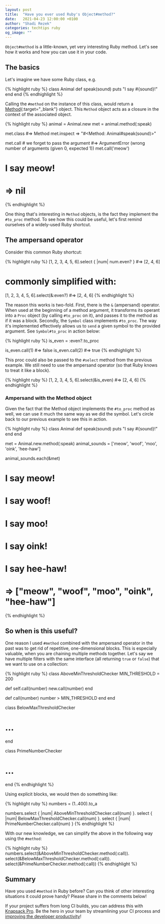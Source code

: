 ```yaml
---
layout: post
title:  "Have you ever used Ruby's Object#method?"
date:   2021-04-23 12:00:00 +0100
author: "Shadi Rezek"
categories: techtips ruby
og_image: ""
---
```


`Object#method` is a little-known, yet very interesting Ruby method. Let's see how it works and how you can use it in your code.

## The basics

Let's imagine we have some Ruby class, e.g.

{% highlight ruby %}
class Animal
  def speak(sound)
    puts "I say #{sound}!"
  end
end
{% endhighlight %}

Calling the `#method` on the instance of this class, would return a [Method](https://ruby-doc.org/core-3.0.1/Method.html){:target="_blank"} object. This `Method` object acts as a closure in the context of the associated object.

{% highlight ruby %}
animal = Animal.new
met = animal.method(:speak)

met.class
#=> Method
met.inspect
=> "#<Method: Animal#speak(sound)>"

met.call # we forget to pass the argument
#=> ArgumentError (wrong number of arguments (given 0, expected 1))
met.call('meow')
# I say meow!
# => nil
{% endhighlight %}

One thing that's interesting in `Method` objects, is the fact they implement the `#to_proc` method. To see how this could be useful, let's first remind ourselves of a widely-used Ruby shortcut.

## The ampersand operator

Consider this common Ruby shortcut:

{% highlight ruby %}
[1, 2, 3, 4, 5, 6].select { |num| num.even? }
#=> [2, 4, 6]

# commonly simplified with:

[1, 2, 3, 4, 5, 6].select(&:even?)
#=> [2, 4, 6]
{% endhighlight %}

The reason this works is two-fold. First, there is the `&` (ampersand) operator. When used at the beginning of a method argument, it transforms its operant into a `Proc` object (by calling `#to_proc` on it), and passes it to the method as if it was a block. Secondly, the `Symbol` class implements `#to_proc`. The way it's implemented effectively allows us to `send` a given symbol to the provided argument. See `Symbol#to_proc` in action below:

{% highlight ruby %}
is_even = :even?.to_proc

is_even.call(1)
#=> false
is_even.call(2)
#=> true
{% endhighlight %}

This proc could also be passed to the `#select` method from the previous example. We still need to use the ampersand operator (so that Ruby knows to treat it like a block).

{% highlight ruby %}
[1, 2, 3, 4, 5, 6].select(&is_even)
#=> [2, 4, 6]
{% endhighlight %}

### Ampersand with the Method object

Given the fact that the Method object implements the `#to_proc` method as well, we can use it much the same way as we did the symbol. Let's circle back to our previous example to see this in action.

{% highlight ruby %}
class Animal
  def speak(sound)
    puts "I say #{sound}!"
  end
end

met = Animal.new.method(:speak)
animal_sounds = ['meow', 'woof', 'moo', 'oink', 'hee-haw']

animal_sounds.each(&met)
# I say meow!
# I say woof!
# I say moo!
# I say oink!
# I say hee-haw!
# => ["meow", "woof", "moo", "oink", "hee-haw"]
{% endhighlight %}

## So when is this useful?

One reason I used `#method` combined with the ampersand operator in the past was to get rid of repetitive, one-dimensional blocks. This is especially valuable, when you are chaining multiple methods together. Let's say we have multiple filters with the same interface (all returning `true` or `false`) that we want to use on a collection:

{% highlight ruby %}
class AboveMinThresholdChecker
  MIN_THRESHOLD = 200

  def self.call(number)
    new.call(number)
  end

  def call(number)
    number > MIN_THRESHOLD
  end
end

class BelowMaxThresholdChecker
  # ...
end

class PrimeNumberChecker
  # ...
end
{% endhighlight %}

Using explicit blocks, we would then do something like:

{% highlight ruby %}
numbers = (1..400).to_a

numbers.select { |num| AboveMinThresholdChecker.call(num) }.
        select { |num| BelowMaxThresholdChecker.call(num) }.
        select { |num| PrimeNumberChecker.call(num) }
{% endhighlight %}

With our new knowledge, we can simplify the above in the following way using the `#method`:

{% highlight ruby %}
numbers.select(&AboveMinThresholdChecker.method(:call)).
        select(&BelowMaxThresholdChecker.method(:call)).
        select(&PrimeNumberChecker.method(:call))
{% endhighlight %}

## Summary

Have you used `#method` in Ruby before? Can you think of other interesting situations it could prove handy? Please share in the comments below!

If your project suffers from long CI builds, you can address this with [Knapsack Pro](https://knapsackpro.com/?utm_source=docs_knapsackpro&utm_medium=blog_post&utm_campaign=have-you-ever-used-rubys-object-method). Be the hero in your team by streamlining your CI process and [improving the developer productivity](https://knapsackpro.com/?utm_source=docs_knapsackpro&utm_medium=blog_post&utm_campaign=using-ruby-object-method)!

